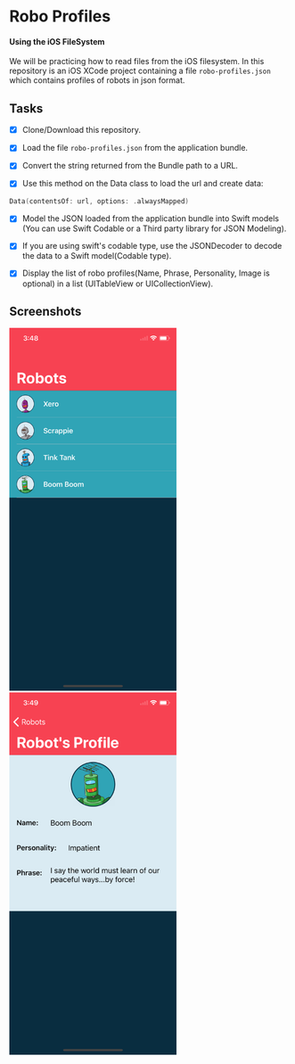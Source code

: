 # Robo Profiles
#### Using the iOS FileSystem

We will be practicing how to read files from the iOS filesystem. In this repository is an iOS XCode project containing a file ```robo-profiles.json``` which contains profiles of robots in json format.

## Tasks

- [x] Clone/Download this repository.

- [x] Load the file ```robo-profiles.json``` from the application bundle.

- [x] Convert the string returned from the Bundle path to a URL.

- [x] Use this method on the Data class to load the url and create data:

```swift
Data(contentsOf: url, options: .alwaysMapped)
```

- [x] Model the JSON loaded from the application bundle into Swift models (You can use Swift Codable or a Third party library for JSON Modeling).

- [x] If you are using swift's codable type, use the JSONDecoder to decode the data to a Swift model(Codable type).

- [x] Display the list of robo profiles(Name, Phrase, Personality, Image is optional) in a list (UITableView or UICollectionView).

## Screenshots

<p float="left">
  <img src="robotprofile1.png" width=300 />
  <img src="robotprofile2.png" width=300/> 
</p>
